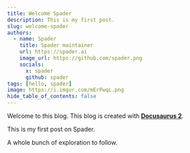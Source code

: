 ```yaml
---
title: Welcome Spader
description: This is my first post.
slug: welcome-spader
authors:
  - name: Spader
    title: Spader maintainer
    url: https://spader.ai
    image_url: https://github.com/spader.png
    socials:
      x: spader
      github: spader
tags: [hello, spader]
image: https://i.imgur.com/mErPwqL.png
hide_table_of_contents: false
---
```


Welcome to this blog. This blog is created with [**Docusaurus 2**](https://docusaurus.io/).

<!-- truncate -->

This is my first post on Spader.

A whole bunch of exploration to follow.

